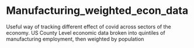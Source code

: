 # Manufacturing_weighted_econ_data
Useful way of tracking different effect of covid across sectors of the economy.
US County Level economic data broken into quintiles of manufacturing employment, then weighted by population

